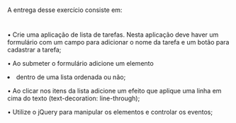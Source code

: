 #

A entrega desse exercício
consiste em: 
#

• Crie uma aplicação de lista de tarefas. Nesta aplicação deve
haver um formulário com um campo para adicionar o nome da
tarefa e um botão para cadastrar a tarefa;

• Ao submeter o formulário adicione um elemento <li> dentro de
uma lista ordenada ou não;

• Ao clicar nos itens da lista adicione um efeito que aplique uma
linha em cima do texto (text-decoration: line-through);

• Utilize o jQuery para manipular os elementos e controlar os
eventos;

##